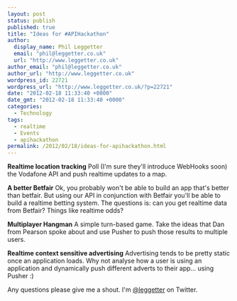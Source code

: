 ```yaml
---
layout: post
status: publish
published: true
title: "Ideas for #APIHackathon"
author:
  display_name: Phil Leggetter
  email: "phil@leggetter.co.uk"
  url: "http://www.leggetter.co.uk"
author_email: "phil@leggetter.co.uk"
author_url: "http://www.leggetter.co.uk"
wordpress_id: 22721
wordpress_url: "http://www.leggetter.co.uk/?p=22721"
date: "2012-02-18 11:33:40 +0000"
date_gmt: "2012-02-18 11:33:40 +0000"
categories:
  - Technology
tags:
  - realtime
  - Events
  - apihackathon
permalink: /2012/02/18/ideas-for-apihackathon.html
---
```


<p><strong>Realtime location tracking</strong> Poll (I'm sure they'll introduce WebHooks soon) the Vodafone API and push realtime updates to a map.</p>
<p><strong>A better Betfair</strong> Ok, you probably won't be able to build an app that's better than betfair. But  using our API in conjunction with Betfair you'll be able to build a realtime betting system. The questions is: can you get realtime data from Betfair? Things like realtime odds?</p>
<p><strong>Multiplayer Hangman</strong> A simple turn-based game. Take the ideas that Dan from Pearson spoke about and use Pusher to push those results to multiple users.</p>
<p><strong>Realtime context sensitive advertising</strong> Advertising tends to be pretty static once an application loads. Why not analyse how a user is using an application and dynamically push different adverts to their app… using Pusher :)</p>
<p>Any questions please give me a shout. I'm <a href="http://twitter.com/leggetter">@leggetter</a> on Twitter.</p>
